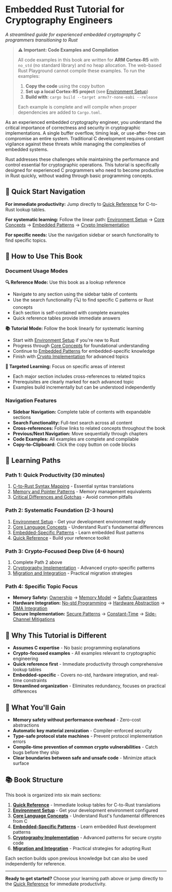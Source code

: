 # Embedded Rust Tutorial for Cryptography Engineers

*A streamlined guide for experienced embedded cryptography C programmers transitioning to Rust*

> **⚠️ Important: Code Examples and Compilation**
> 
> All code examples in this book are written for **ARM Cortex-R5** with `no_std` (no standard library) and no heap allocation. The web-based Rust Playground cannot compile these examples. To run the examples:
> 
> 1. **Copy the code** using the copy button
> 2. **Set up a local Cortex-R5 project** (see [Environment Setup](environment-setup/README.md))
> 3. **Build with**: `cargo build --target armv7r-none-eabi --release`
> 
> Each example is complete and will compile when proper dependencies are added to `Cargo.toml`.

As an experienced embedded cryptography engineer, you understand the critical importance of correctness and security in cryptographic implementations. A single buffer overflow, timing leak, or use-after-free can compromise an entire system. Traditional C development requires constant vigilance against these threats while managing the complexities of embedded systems.

Rust addresses these challenges while maintaining the performance and control essential for cryptographic operations. This tutorial is specifically designed for experienced C programmers who need to become productive in Rust quickly, without wading through basic programming concepts.

## 🚀 Quick Start Navigation

**For immediate productivity:** Jump directly to [Quick Reference](quick-reference/README.md) for C-to-Rust lookup tables.

**For systematic learning:** Follow the linear path: [Environment Setup](environment-setup/README.md) → [Core Concepts](core-concepts/README.md) → [Embedded Patterns](embedded-patterns/README.md) → [Crypto Implementation](cryptography/README.md)

**For specific needs:** Use the navigation sidebar or search functionality to find specific topics.

## 📖 How to Use This Book

### Document Usage Modes

**🔍 Reference Mode:** Use this book as a lookup reference
- Navigate to any section using the sidebar table of contents
- Use the search functionality (🔍) to find specific C patterns or Rust concepts
- Each section is self-contained with complete examples
- Quick reference tables provide immediate answers

**📚 Tutorial Mode:** Follow the book linearly for systematic learning
- Start with [Environment Setup](environment-setup/README.md) if you're new to Rust
- Progress through [Core Concepts](core-concepts/README.md) for foundational understanding
- Continue to [Embedded Patterns](embedded-patterns/README.md) for embedded-specific knowledge
- Finish with [Crypto Implementation](cryptography/README.md) for advanced topics

**🎯 Targeted Learning:** Focus on specific areas of interest
- Each major section includes cross-references to related topics
- Prerequisites are clearly marked for each advanced topic
- Examples build incrementally but can be understood independently

### Navigation Features

- **Sidebar Navigation:** Complete table of contents with expandable sections
- **Search Functionality:** Full-text search across all content
- **Cross-references:** Follow links to related concepts throughout the book
- **Previous/Next Navigation:** Move sequentially through chapters
- **Code Examples:** All examples are complete and compilable
- **Copy-to-Clipboard:** Click the copy button on code blocks

## 🎯 Learning Paths

### Path 1: Quick Productivity (30 minutes)
1. [C-to-Rust Syntax Mapping](quick-reference/syntax-mapping.md) - Essential syntax translations
2. [Memory and Pointer Patterns](quick-reference/memory-patterns.md) - Memory management equivalents
3. [Critical Differences and Gotchas](quick-reference/gotchas.md) - Avoid common pitfalls

### Path 2: Systematic Foundation (2-3 hours)
1. [Environment Setup](environment-setup/README.md) - Get your development environment ready
2. [Core Language Concepts](core-concepts/README.md) - Understand Rust's fundamental differences
3. [Embedded-Specific Patterns](embedded-patterns/README.md) - Learn embedded Rust patterns
4. [Quick Reference](quick-reference/README.md) - Build your reference toolkit

### Path 3: Crypto-Focused Deep Dive (4-6 hours)
1. Complete Path 2 above
2. [Cryptography Implementation](cryptography/README.md) - Advanced crypto-specific patterns
3. [Migration and Integration](migration/README.md) - Practical migration strategies

### Path 4: Specific Topic Focus
- **Memory Safety:** [Ownership](core-concepts/ownership.md) → [Memory Model](core-concepts/memory-model.md) → [Safety Guarantees](core-concepts/safety.md)
- **Hardware Integration:** [No-std Programming](embedded-patterns/no-std.md) → [Hardware Abstraction](embedded-patterns/hardware-abstraction.md) → [DMA Integration](embedded-patterns/dma-integration.md)
- **Secure Implementation:** [Secure Patterns](cryptography/secure-patterns.md) → [Constant-Time](cryptography/constant-time.md) → [Side-Channel Mitigations](cryptography/side-channels.md)

## 🔧 Why This Tutorial is Different

- **Assumes C expertise** - No basic programming explanations
- **Crypto-focused examples** - All examples relevant to cryptographic engineering
- **Quick reference first** - Immediate productivity through comprehensive lookup tables
- **Embedded-specific** - Covers no-std, hardware integration, and real-time constraints
- **Streamlined organization** - Eliminates redundancy, focuses on practical differences

## 🎁 What You'll Gain

- **Memory safety without performance overhead** - Zero-cost abstractions
- **Automatic key material zeroization** - Compiler-enforced security
- **Type-safe protocol state machines** - Prevent protocol implementation errors
- **Compile-time prevention of common crypto vulnerabilities** - Catch bugs before they ship
- **Clear boundaries between safe and unsafe code** - Minimize attack surface

## 📚 Book Structure

This book is organized into six main sections:

1. **[Quick Reference](quick-reference/README.md)** - Immediate lookup tables for C-to-Rust translations
2. **[Environment Setup](environment-setup/README.md)** - Get your development environment configured
3. **[Core Language Concepts](core-concepts/README.md)** - Understand Rust's fundamental differences from C
4. **[Embedded-Specific Patterns](embedded-patterns/README.md)** - Learn embedded Rust development patterns
5. **[Cryptography Implementation](cryptography/README.md)** - Advanced patterns for secure crypto code
6. **[Migration and Integration](migration/README.md)** - Practical strategies for adopting Rust

Each section builds upon previous knowledge but can also be used independently for reference.

---

**Ready to get started?** Choose your learning path above or jump directly to the [Quick Reference](quick-reference/README.md) for immediate productivity.